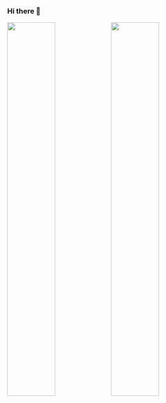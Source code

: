 ### Hi there 👋

<img align="left" width="47%" src="https://github-readme-stats.vercel.app/api?username=galanksumantri&show_icons=true&theme=radical">
<img align="left" width="47%" src="https://github-readme-stats.vercel.app/api/top-langs/?username=galanksumantri&layout=compact">

<!-- - 🔭 I’m currently working on ...
- 🌱 I’m currently learning ...
- 👯 I’m looking to collaborate on ...
- 🤔 I’m looking for help with ...
- 💬 Ask me about ...
- 📫 How to reach me: ...
- 😄 Pronouns: ...
- ⚡ Fun fact: ... -->

